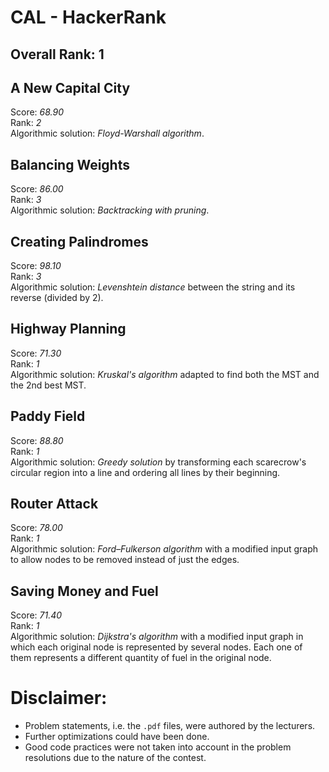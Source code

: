 # CAL - HackerRank

## Overall Rank: 1  


## **A New Capital City**
Score: *68.90*  
Rank: *2*  
Algorithmic solution: *Floyd-Warshall algorithm*.  

## **Balancing Weights**
Score: *86.00*  
Rank: *3*  
Algorithmic solution: *Backtracking with pruning*.  

## **Creating Palindromes**
Score: *98.10*  
Rank: *3*  
Algorithmic solution: *Levenshtein distance* between the string 
and its reverse (divided by 2).

## **Highway Planning** 
Score: *71.30*  
Rank: *1*  
Algorithmic solution: *Kruskal's algorithm* adapted to find both the
MST and the 2nd best MST.

## **Paddy Field**
Score: *88.80*  
Rank: *1*  
Algorithmic solution: *Greedy solution* by transforming 
each scarecrow's circular region into a line and 
ordering all lines by their beginning.  

## **Router Attack**
Score: *78.00*  
Rank: *1*  
Algorithmic solution: *Ford–Fulkerson algorithm* with a modified input 
graph to allow nodes to be removed instead of just the edges.

## **Saving Money and Fuel**
Score: *71.40*  
Rank: *1*  
Algorithmic solution: *Dijkstra's algorithm* with a modified input graph 
in which each original node is represented by several nodes. Each one of 
them represents a different quantity of fuel in the original node.


# Disclaimer:
- Problem statements, i.e. the `.pdf` files, were authored by the lecturers.  
- Further optimizations could have been done.  
- Good code practices were not taken into account in the 
problem resolutions due to the nature of the contest.  
